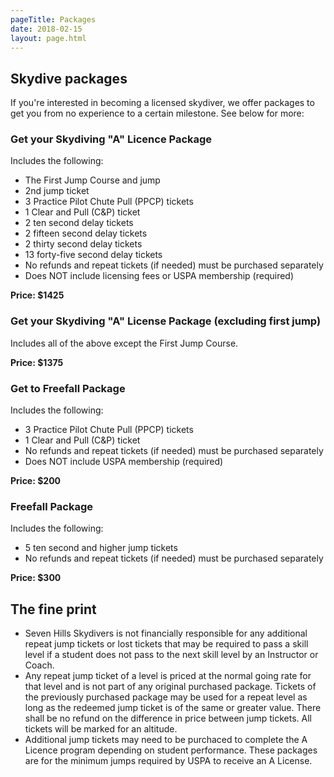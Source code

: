 ```yaml
---
pageTitle: Packages
date: 2018-02-15
layout: page.html
---
```


## Skydive packages

If you're interested in becoming a licensed skydiver, we offer packages to get you from no experience to a certain milestone. See below for more:

###  Get your Skydiving "A" Licence Package

Includes the following:

 * The First Jump Course and jump
 * 2nd jump ticket
 * 3 Practice Pilot Chute Pull (PPCP) tickets
 * 1 Clear and Pull (C&P) ticket
 * 2 ten second delay tickets
 * 2 fifteen second delay tickets
 * 2 thirty second delay tickets
 * 13 forty-five second delay tickets
 * No refunds and repeat tickets (if needed) must be purchased separately
 * Does NOT include licensing fees or USPA membership (required)

__Price: $1425__

### Get your Skydiving "A" License Package (excluding first jump)

Includes all of the above except the First Jump Course.

__Price: $1375__

### Get to Freefall Package

Includes the following:

 * 3 Practice Pilot Chute Pull (PPCP) tickets
 * 1 Clear and Pull (C&P) ticket
 * No refunds and repeat tickets (if needed) must be purchased separately
 * Does NOT include USPA membership (required)

__Price: $200__

### Freefall Package

Includes the following:

 * 5 ten second and higher jump tickets
 * No refunds and repeat tickets (if needed) must be purchased separately

__Price: $300__

## The fine print

 * Seven Hills Skydivers is not financially responsible for any additional repeat jump tickets or lost tickets that may be required to pass a skill level if a student does not pass to the next skill level by an Instructor or Coach.
 * Any repeat jump ticket of a level is priced at the normal going rate for that level and is not part of any original purchased package.  Tickets of the previously purchased package may be used for a repeat level as long as the redeemed jump ticket is of the same or greater value.  There shall be no refund on the difference in price between jump tickets.  All tickets will be marked for an altitude.
 * Additional jump tickets may need to be purchaced to complete the A Licence program depending on student performance.  These packages are for the minimum jumps required by USPA to receive an A License.